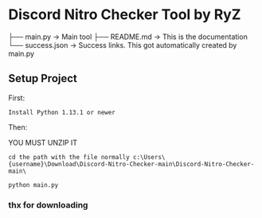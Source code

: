# Discord Nitro Checker Tool by RyZ

├──  main.py    ->   Main tool 
├──  README.md    ->   This is the documentation 
└──  success.json  ->   Success links. This got automatically created by main.py

## Setup Project

First:
```
Install Python 1.13.1 or newer
```

Then:

YOU MUST UNZIP IT
```
cd the path with the file normally c:\Users\{username}\Download\Discord-Nitro-Checker-main\Discord-Nitro-Checker-main\
```
```
python main.py
```


### thx for downloading
